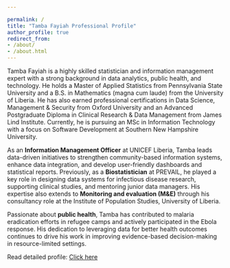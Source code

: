 ```yaml
---

permalink: /
title: "Tamba Fayiah Professional Profile"
author_profile: true
redirect_from:
- /about/
- /about.html
---
```


Tamba Fayiah is a highly skilled statistician and information management expert with a strong background in data analytics, public health, and technology. He holds a Master of Applied Statistics from Pennsylvania State University and a B.S. in Mathematics (magna cum laude) from the University of Liberia. He has also earned professional certifications in Data Science, Management & Security from Oxford University and an Advanced Postgraduate Diploma in Clinical Research & Data Management from James Lind Institute. Currently, he is pursuing an MSc in Information Technology with a focus on Software Development at Southern New Hampshire University.

As an **Information Management Officer** at UNICEF Liberia, Tamba leads data-driven initiatives to strengthen community-based information systems, enhance data integration, and develop user-friendly dashboards and statistical reports. Previously, as a **Biostatistician** at PREVAIL, he played a key role in designing data systems for infectious disease research, supporting clinical studies, and mentoring junior data managers. His expertise also extends to **Monitoring and evaluation (M&E)** through his consultancy role at the Institute of Population Studies, University of Liberia.

Passionate about **public health**, Tamba has contributed to malaria eradication efforts in refugee camps and actively participated in the Ebola response. His dedication to leveraging data for better health outcomes continues to drive his work in improving evidence-based decision-making in resource-limited settings.

Read detailed profile: [Click here](../detailed_about.html)